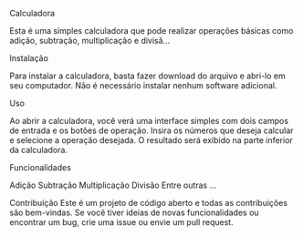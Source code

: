Calculadora

Esta é uma simples calculadora que pode realizar operações básicas como adição, subtração, multiplicação e divisã...

Instalação

Para instalar a calculadora, basta fazer download do arquivo e abri-lo em seu computador. Não é necessário instalar nenhum software adicional.

Uso

Ao abrir a calculadora, você verá uma interface simples com dois campos de entrada e os botões de operação.
Insira os números que deseja calcular e selecione a operação desejada. O resultado será exibido na parte inferior da calculadora.

Funcionalidades

Adição
Subtração
Multiplicação
Divisão
Entre outras ...

Contribuição
Este é um projeto de código aberto e todas as contribuições são bem-vindas. Se você tiver ideias de novas funcionalidades ou encontrar um bug, 
crie uma issue ou envie um pull request.
